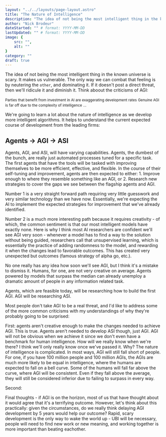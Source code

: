 ```yaml
---
layout: "../../layouts/page-layout.astro"
title: "The Nature of Intelligence"
description: "The idea of not being the most intelligent thing in the known universe is scary. It makes us vulnerable. The only way we can combat that feeling is by neutering the `other`, and dominating it. If it doesn't post a direct threat, then we'll ridicule it and diminish it."
author: "Nick Brodeur"
dateStarted: "" # format: YYYY-MM-DD
lastUpdated: "" # format: YYYY-MM-DD
image: {
	src: "",
	alt: ""
}
category: ""
draft: true
---
```


The idea of not being the most intelligent thing in the known universe is scary. It makes us vulnerable. The only
way we can combat that feeling is by neutering the `other`, and dominating it. If it doesn't post a direct threat,
then we'll ridicule it and diminish it. Think aboout the criticisms of AGI:

<small>Parties that benefit from investment in AI are exaggerating development rates</small>
<small>Genuine AGI is far off due to the complexity of intelligence</small>
<small>...</small>

We're going to learn a lot about the nature of intelligence as we develop more intelligent algorithms. It helps to
understand the current expected course of development from the leading firms:

## Agents -> AGI -> ASI

Agents, AGI, and ASI, will have varying capabilities. Agents, the dumbest of the bunch, are really just automated
processes tuned for a specific task. The first agents that have the tools will be tasked with improving themselves
to be more efficient, effective, and flexible. In the course of their self-tuning and improvement, agents are then
expected to either: 1. Improve enough to where they resemble something like an AGI, or 2. Research new strategies
to cover the gaps we see between the flagship agents and AGI.

Number 1 is a very straight forward path requiring very little guesswork and very similar technology than we have
now. Essentially, we're expecting the AI to implement the expected strategies for improvement that we've already
identified.

Number 2 is a much more interesting path because it requires creativity - of which, the common sentiment is that
our most intelligent models have exactly none. Here is why I think most AI researchers are confident we'll see AGI
very soon - whenever a model has to find a way to the solution without being guided, researchers call that
unsupervised learning, which is essentially the practice of adding randomness to the model, and rewarding it when
the changes lead to favorable outcomes. This has created very unexpected but outcomes (famous strategy of alpha
go, etc.).

No one really has any idea how soon we'll see AGI, but I think it's a mistake to dismiss it. Humans, for one, are
not very creative on average. Agents powered by models that surpass the median can already unemploy a dramatic
amount of people in any information related task.

Agents, which are feasible today, will be researching how to build the first AGI.
AGI will be researching ASI.

Most people don't take AGI to be a real threat, and I'd like to address some of the more common criticisms with my
understandings of why they're probably going to be surprised:

First: agents aren't creative enough to make the changes needed to achieve AGI. This is true. Agents aren't needed
to develop ASI though, just AGI. AGI will not be obvious when we achieve it since we don't even have a benchmark
for human intelligence. How will we really know when we're there? I think we'll only really know once we've passed
it. Why? The nature of intelligence is complicated. In most ways, AGI will still fall short of people. For one, if
you have 100 million people and 100 million AGIs, the AGIs are much more likely to be equal in intelligence, where
the humans are expected to fall on a bell curve. Some of the humans will fall far above the curve, where AGI will
be consistent. Even if they fall above the average, they will still be considered inferior due to failing to
surpass in every way.

Second:

Final thoughts - if AGI is on the horizon, most of us that have thought about it would agree that it's a
terrifying outcome. However, let's think about this practically: given the circumstances, do we really think
delaying AGI development by 5 years would help our outcome? Rapid, scary development is the only way to wake the
world up - UBI will be necessary, people will need to find new work or new meaning, and working together is more
important than beating eachother.
